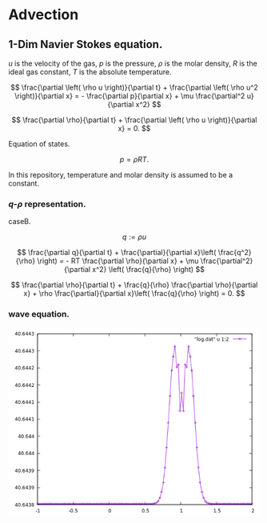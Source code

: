 # Advection

## 1-Dim Navier Stokes equation.

$u$ is the velocity of the gas, $p$ is the pressure, $\rho$ is the molar density, $R$ is the ideal gas constant, $T$ is the absolute temperature.

$$
\frac{\partial \left( \rho u \right)}{\partial t} + \frac{\partial \left( \rho u^2 \right)}{\partial x} = - \frac{\partial p}{\partial x} + \mu \frac{\partial^2 u}{\partial x^2}
$$

$$
\frac{\partial \rho}{\partial t} + \frac{\partial \left( \rho u \right)}{\partial x} = 0.
$$

Equation of states.

$$
p = \rho R T.
$$

In this repository, temperature and molar density is assumed to be a constant.

### $q$-$\rho$ representation.

caseB.

$$
q := \rho u
$$

$$
\frac{\partial q}{\partial t} + \frac{\partial}{\partial x}\left( \frac{q^2}{\rho} \right) = - RT \frac{\partial \rho}{\partial x} + \mu \frac{\partial^2}{\partial x^2} \left( \frac{q}{\rho} \right)
$$

$$
\frac{\partial \rho}{\partial t} + \frac{q}{\rho} \frac{\partial \rho}{\partial x} + \rho \frac{\partial}{\partial x}\left( \frac{q}{\rho} \right) = 0.
$$

### wave equation.

![](wave.png)